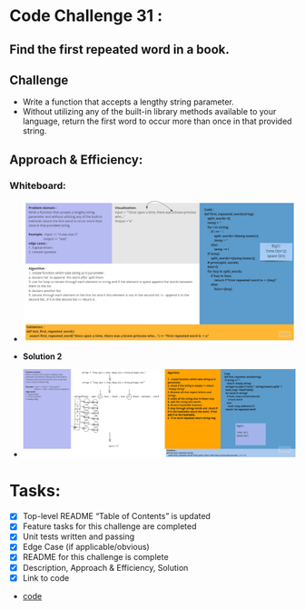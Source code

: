 # Code Challenge 31 :
## Find the first repeated word in a book.
## Challenge
* Write a function that accepts a lengthy string parameter.
* Without utilizing any of the built-in library methods available to your language, return the first word to occur more than once in that provided string.

## Approach & Efficiency:
### Whiteboard:
- ![image](../../assets/repeated_word.jpg)

- **Solution 2**
- ![image](../../assets/first_repeated_word.jpg)
# Tasks:
- [x] Top-level README “Table of Contents” is updated
- [x] Feature tasks for this challenge are completed
- [x] Unit tests written and passing
- [x] Edge Case (if applicable/obvious)
- [x] README for this challenge is complete
- [x] Description, Approach & Efficiency, Solution
- [x] Link to code

* [code](repeated_word.py)

